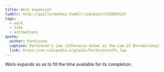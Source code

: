 ```yaml
---
title: Work expansion
tumblr: http://guillermonkey.tumblr.com/post/3150693147
tags:
  - work
  - time
  - estimations
quote:
  author: Parkinson
  caption: Parkinson’s Law (otherwise known as the Law of Bureaucracy)
  link: https://en.wikipedia.org/wiki/Parkinson%27s_law
---
```


Work expands so as to fill the time available for its completion.
